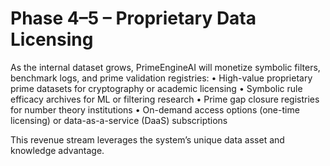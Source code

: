 # Phase 4–5 – Proprietary Data Licensing

As the internal dataset grows, PrimeEngineAI will monetize symbolic filters, benchmark logs, and prime validation registries:
• High-value proprietary prime datasets for cryptography or academic licensing
• Symbolic rule efficacy archives for ML or filtering research
• Prime gap closure registries for number theory institutions
• On-demand access options (one-time licensing) or data-as-a-service (DaaS) subscriptions

This revenue stream leverages the system’s unique data asset and knowledge advantage.

